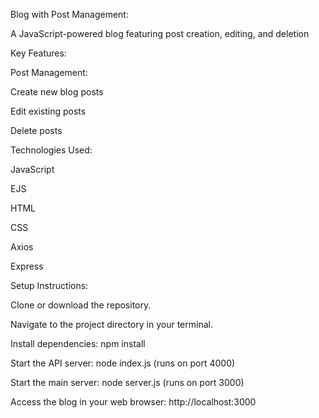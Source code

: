 Blog with Post Management:

A JavaScript-powered blog featuring post creation, editing, and deletion

Key Features:

Post Management:

Create new blog posts

Edit existing posts

Delete posts


Technologies Used:

JavaScript

EJS

HTML

CSS

Axios

Express


Setup Instructions:

Clone or download the repository.

Navigate to the project directory in your terminal.

Install dependencies: npm install

Start the API server: node index.js (runs on port 4000)

Start the main server: node server.js (runs on port 3000)

Access the blog in your web browser: http://localhost:3000
